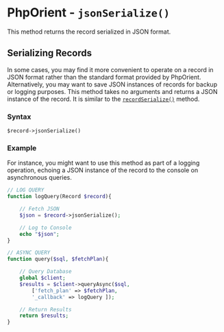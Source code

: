 
# PhpOrient - `jsonSerialize()`

This method returns the record serialized in JSON format.

## Serializing Records

In some cases, you may find it more convenient to operate on a record in JSON format rather than the standard format provided by PhpOrient.  Alternatively, you may want to save JSON instances of records for backup or logging purposes.  This method takes no arguments and returns a JSON instance of the record.  It is similar to the [`recordSerialize()`](PHP-Record-recordSerialize.md) method.

### Syntax

```
$record->jsonSerialize()
```

### Example

For instance, you might want to use this method as part of a logging operation, echoing a JSON instance of the record to the console on asynchronous queries.

```php
// LOG QUERY
function logQuery(Record $record){

	// Fetch JSON
	$json = $record->jsonSerialize();

	// Log to Console
	echo "$json";
}

// ASYNC QUERY
function query($sql, $fetchPlan){

	// Query Database
	global $client;
	$results = $client->queryAsync($sql,
		['fetch_plan' => $fetchPlan,
		'_callback' => logQuery ]);

	// Return Results
	return $results;
}
```
